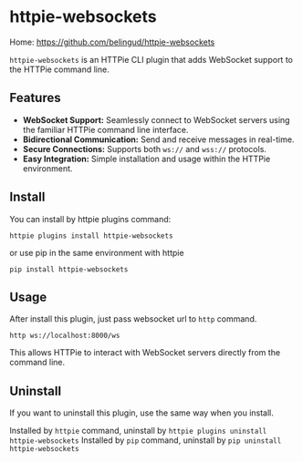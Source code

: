 # httpie-websockets

Home: https://github.com/belingud/httpie-websockets

`httpie-websockets` is an HTTPie CLI plugin that adds WebSocket support to the HTTPie command line.

## Features

- **WebSocket Support:** Seamlessly connect to WebSocket servers using the familiar HTTPie command line interface.
- **Bidirectional Communication:** Send and receive messages in real-time.
- **Secure Connections:** Supports both `ws://` and `wss://` protocols.
- **Easy Integration:** Simple installation and usage within the HTTPie environment.

## Install

You can install by httpie plugins command:

```shell
httpie plugins install httpie-websockets
```

or use pip in the same environment with httpie

```shell
pip install httpie-websockets
```

## Usage

After install this plugin, just pass websocket url to `http` command.

```shell
http ws://localhost:8000/ws
```

This allows HTTPie to interact with WebSocket servers directly from the command line.

## Uninstall

If you want to uninstall this plugin, use the same way when you install.

Installed by `httpie` command, uninstall by `httpie plugins uninstall httpie-websockets`
Installed by `pip` command, uninstall by `pip uninstall httpie-websockets`

